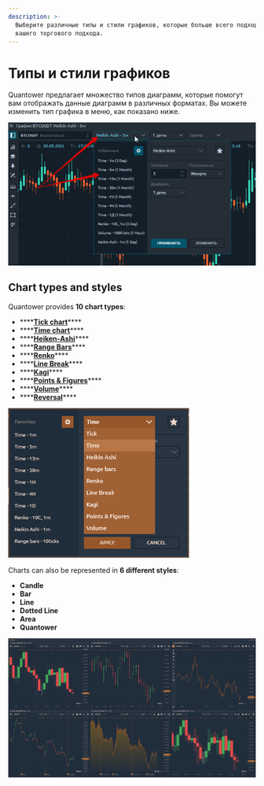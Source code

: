 ```yaml
---
description: >-
  Выберите различные типы и стили графиков, которые больше всего подходят для
  вашего торгового подхода.
---
```


# Типы и стили графиков

Quantower предлагает множество типов диаграмм, которые помогут вам отображать данные диаграмм в различных форматах. Вы можете изменить тип графика в меню, как показано ниже.

![](../../../.gitbook/assets/menyu-grafika-quantower.png)

## Chart types and styles

Quantower provides **10 chart types**:

* \*\*\*\*[**Tick chart**](tick-chart.md)\*\*\*\*
* \*\*\*\*[**Time chart**](https://help.quantower.com/analytics-panels/chart/chart-types/time-aggregation)\*\*\*\*
* \*\*\*\*[**Heiken-Ashi**](https://help.quantower.com/analytics-panels/chart/chart-types/heiken-ashi)\*\*\*\*
* \*\*\*\*[**Range Bars**](https://help.quantower.com/analytics-panels/chart/chart-types/range-bars)\*\*\*\*
* \*\*\*\*[**Renko**](https://help.quantower.com/analytics-panels/chart/chart-types/renko)\*\*\*\*
* \*\*\*\*[**Line Break**](https://help.quantower.com/analytics-panels/chart/chart-types/line-break)\*\*\*\*
* \*\*\*\*[**Kagi**](https://help.quantower.com/analytics-panels/chart/chart-types/kagi)\*\*\*\*
* \*\*\*\*[**Points & Figures**](https://help.quantower.com/analytics-panels/chart/chart-types/points-and-figures)\*\*\*\*
* \*\*\*\*[**Volume**](volume-bars.md)\*\*\*\*
* \*\*\*\*[**Reversal**](reversal-bars.md)\*\*\*\*

![Chart types in Quantower](../../../.gitbook/assets/period-selector.png)

Charts can also be represented in **6 different styles**:

* **Candle**
* **Bar**
* **Line**
* **Dotted Line**
* **Area**
* **Quantower**

![Chart styles in Quantower &#x2014; Candle, Bar, Line, Dotted Line, Area, Quantower style](../../../.gitbook/assets/chart-styles%20%281%29.png)

